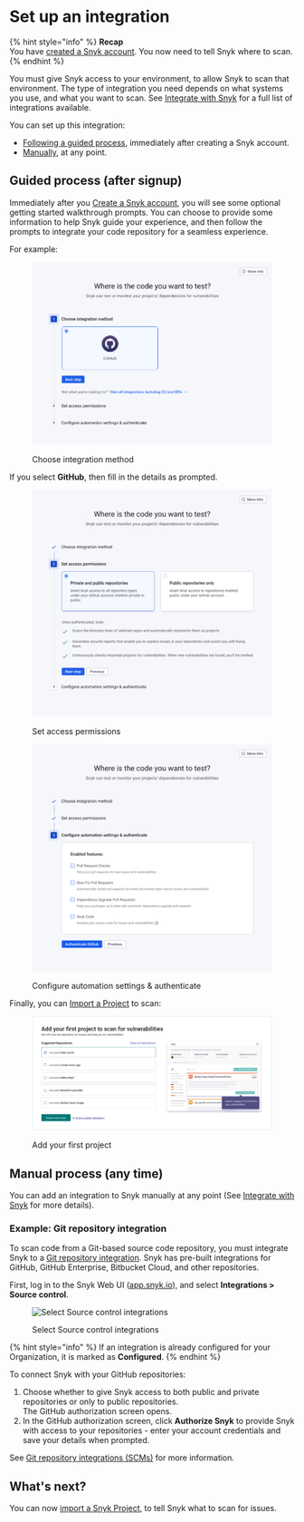 # Set up an integration

{% hint style="info" %}
**Recap**\
You have [created a Snyk account](create-a-snyk-account/). You now need to tell Snyk where to scan.
{% endhint %}

You must give Snyk access to your environment, to allow Snyk to scan that environment. The type of integration you need depends on what systems you use, and what you want to scan. See [Integrate with Snyk](../../integrations/) for a full list of integrations available.

You can set up this integration:

* [Following a guided process](set-up-an-integration.md#guided-process-after-signup), immediately after creating a Snyk account.
* [Manually](set-up-an-integration.md#manual-process-any-time), at any point.

## Guided process (after signup)

Immediately after you [Create a Snyk account](create-a-snyk-account/), you will see some optional getting started walkthrough prompts. You can choose to provide some information to help Snyk guide your experience, and then follow the prompts to integrate your code repository for a seamless experience.

For example:

<figure><img src="../../.gitbook/assets/image (496).png" alt=""><figcaption><p>Choose integration method</p></figcaption></figure>

If you select **GitHub**, then fill in the details as prompted.

<figure><img src="../../.gitbook/assets/image (3) (1) (1).png" alt=""><figcaption><p>Set access permissions</p></figcaption></figure>

<figure><img src="../../.gitbook/assets/image (529).png" alt=""><figcaption><p>Configure automation settings &#x26; authenticate</p></figcaption></figure>

Finally, you can [Import a Project](import-a-project.md) to scan:

<figure><img src="../../.gitbook/assets/image (248) (1).png" alt=""><figcaption><p>Add your first project</p></figcaption></figure>

## Manual process (any time)

You can add an integration to Snyk manually at any point (See [Integrate with Snyk](../../integrations/) for more details).

### **Example: Git repository integration**

To scan code from a Git-based source code repository, you must integrate Snyk to a [Git repository integration](../../integrations/git-repository-scm-integrations/). Snyk has pre-built integrations for GitHub, GitHub Enterprise, Bitbucket Cloud, and other repositories.

First, log in to the Snyk Web UI ([app.snyk.io](https://app.snyk.io)), and select **Integrations > Source control**.

<figure><img src="../../.gitbook/assets/Screenshot 2022-07-26 at 13.26.22.png" alt="Select Source control integrations"><figcaption><p>Select Source control integrations</p></figcaption></figure>

{% hint style="info" %}
If an integration is already configured for your Organization, it is marked as **Configured**.
{% endhint %}

To connect Snyk with your GitHub repositories:

1. Choose whether to give Snyk access to both public and private repositories or only to public repositories.\
   The GitHub authorization screen opens.
2. In the GitHub authorization screen, click **Authorize Snyk** to provide Snyk with access to your repositories - enter your account credentials and save your details when prompted.

See [Git repository integrations (SCMs)](../../integrations/git-repository-scm-integrations/) for more information.

## What's next?

You can now [import a Snyk Project](import-a-project.md), to tell Snyk what to scan for issues.
